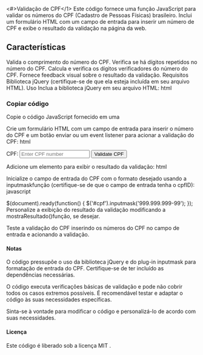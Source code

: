 <#>Validação de CPF</1>
Este código fornece uma função JavaScript para validar os números do CPF (Cadastro de Pessoas Físicas) brasileiro. Inclui um formulário HTML com um campo de entrada para inserir um número de CPF e exibe o resultado da validação na página da web.

<h2>Características</h2>
Valida o comprimento do número do CPF.
Verifica se há dígitos repetidos no número do CPF.
Calcula e verifica os dígitos verificadores do número do CPF.
Fornece feedback visual sobre o resultado da validação.
Requisitos
Biblioteca jQuery (certifique-se de que ela esteja incluída em seu arquivo HTML).
Uso
Inclua a biblioteca jQuery em seu arquivo HTML:
html

<h3>Copiar código</h3>
<script src="https://code.jquery.com/jquery-3.6.0.min.js"></script>
Copie o código JavaScript fornecido em uma <script>tag ou arquivo JavaScript externo e inclua-o em seu arquivo HTML:
html

<script src="cpf-validation.js"></script>

Crie um formulário HTML com um campo de entrada para inserir o número do CPF e um botão enviar ou um event listener para acionar a validação do CPF:
html

<form>
  <label for="cpf">CPF:</label>
  <input type="text" id="cpf" name="cpf" placeholder="Enter CPF number">
  <button type="button" onclick="validarCPF()">Validate CPF</button>
</form>
Adicione um <span>elemento para exibir o resultado da validação:
html

<span id="resultado"></span>
Inicialize o campo de entrada do CPF com o formato desejado usando a inputmaskfunção (certifique-se de que o campo de entrada tenha o cpfID):
javascript

$(document).ready(function() {
$('#cpf').inputmask('999.999.999-99');
});
Personalize a exibição do resultado da validação modificando a mostraResultado()função, se desejar.

Teste a validação do CPF inserindo os números do CPF no campo de entrada e acionando a validação.

<h4>Notas</h4>
O código pressupõe o uso da biblioteca jQuery e do plug-in inputmask para formatação de entrada do CPF. Certifique-se de ter incluído as dependências necessárias.

O código executa verificações básicas de validação e pode não cobrir todos os casos extremos possíveis. É recomendável testar e adaptar o código às suas necessidades específicas.

Sinta-se à vontade para modificar o código e personalizá-lo de acordo com suas necessidades.

<h4>Licença</h4>
Este código é liberado sob a licença MIT .
